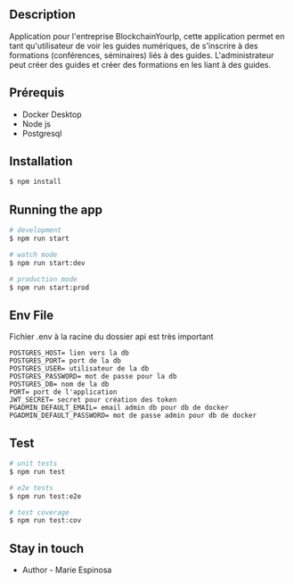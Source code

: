 
## Description

Application pour l'entreprise BlockchainYourIp, cette application permet en tant qu'utilisateur de voir les guides numériques, de s'inscrire à des formations (conférences, séminaires) liés à des guides. L'administrateur peut créer des guides et créer des formations en les liant à des guides. 

## Prérequis
- Docker Desktop
- Node js 
- Postgresql

## Installation

```bash
$ npm install
```

## Running the app

```bash
# development
$ npm run start

# watch mode
$ npm run start:dev

# production mode
$ npm run start:prod
```


## Env File

Fichier .env à la racine du dossier api est très important 

```
POSTGRES_HOST= lien vers la db
POSTGRES_PORT= port de la db
POSTGRES_USER= utilisateur de la db
POSTGRES_PASSWORD= mot de passe pour la db
POSTGRES_DB= nom de la db
PORT= port de l'application
JWT_SECRET= secret pour création des token 
PGADMIN_DEFAULT_EMAIL= email admin db pour db de docker 
PGADMIN_DEFAULT_PASSWORD= mot de passe admin pour db de docker
```

## Test

```bash
# unit tests
$ npm run test

# e2e tests
$ npm run test:e2e

# test coverage
$ npm run test:cov
```

## Stay in touch

- Author - Marie Espinosa



